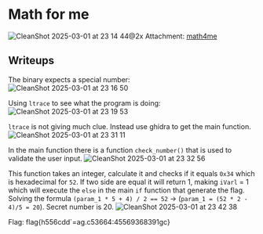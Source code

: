 # Math for me
![CleanShot 2025-03-01 at 23 14 44@2x](https://github.com/user-attachments/assets/6f345fd3-47a2-42d4-9836-6bd7b79a8abe)
Attachment: [math4me](https://github.com/esheeep/ctf-writeups/edit/main/SnykCon2025/Attachments/math4me)

## Writeups
The binary expects a special number: <br>
![CleanShot 2025-03-01 at 23 16 50](https://github.com/user-attachments/assets/391e62fc-a90c-4754-a4bc-20b9395aca03)

Using `ltrace` to see what the program is doing:
![CleanShot 2025-03-01 at 23 19 53](https://github.com/user-attachments/assets/52b78911-1818-4898-9175-3980a45d55ec)

`ltrace` is not giving much clue. Instead use ghidra to get the main function.
![CleanShot 2025-03-01 at 23 31 11](https://github.com/user-attachments/assets/3254a08d-28d5-4eaf-806d-8292792dd93b)

In the main function there is a function `check_number()` that is used to validate the user input. 
![CleanShot 2025-03-01 at 23 32 56](https://github.com/user-attachments/assets/1071f805-596b-407b-b6b0-a61b710ff5fb)

This function takes an integer, calculate it and checks if it equals `0x34` which is hexadecimal for `52`. 
If two side are equal it will return 1, making `iVarl` = 1 which will execute the `else` in the main `if` function that generate the flag.
Solving the formula  `(param_1 * 5 + 4) / 2 == 52` -> (`param_1 = (52 * 2 - 4)/5 = 20`). Secret number is 20.
![CleanShot 2025-03-01 at 23 42 38](https://github.com/user-attachments/assets/29b8f2ce-0a5e-4815-ad83-aa29842f1a1d)

Flag: flag{h556cdd`=ag.c53664:45569368391gc}



